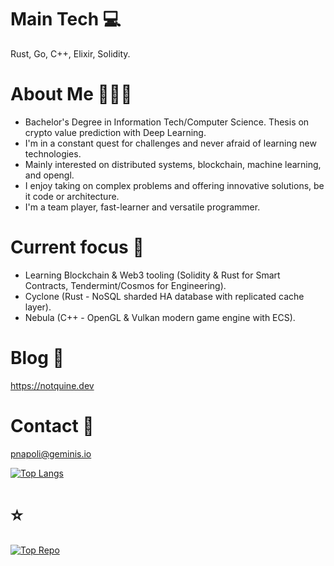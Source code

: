 # Main Tech 💻

Rust, Go, C++, Elixir, Solidity.

# About Me 🧔🏻‍♂️

- Bachelor's Degree in Information Tech/Computer Science. Thesis on crypto value prediction with Deep Learning.
- I'm in a constant quest for challenges and never afraid of learning new technologies. 
- Mainly interested on distributed systems, blockchain, machine learning, and opengl. 
- I enjoy taking on complex problems and offering innovative solutions, be it code or architecture. 
- I'm a team player, fast-learner and versatile programmer.

# Current focus 🚀

- Learning Blockchain & Web3 tooling (Solidity & Rust for Smart Contracts, Tendermint/Cosmos for Engineering).
- Cyclone (Rust - NoSQL sharded HA database with replicated cache layer).
- Nebula (C++ - OpenGL & Vulkan modern game engine with ECS).

# Blog 📖

https://notquine.dev

# Contact 📧

pnapoli@geminis.io  


[![Top Langs](https://github-readme-stats.vercel.app/api/top-langs/?username=patricionapoli&layout=compact&hide=css,scss,html,javascript,shell&langs_count=10&theme=aura_dark)](https://github.com/anuraghazra/github-readme-stats)

# ⭐

[![Top Repo](https://github-readme-stats.vercel.app/api/pin/?username=patricionapoli&repo=nebula&theme=aura_dark)](https://github.com/anuraghazra/github-readme-stats)
